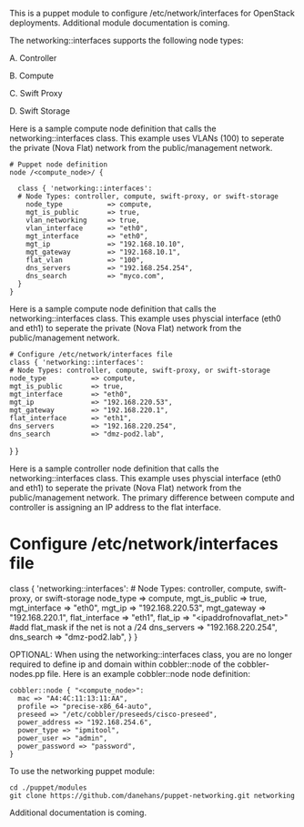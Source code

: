 This is a puppet module to configure /etc/network/interfaces for OpenStack deployments.
Additional module documentation is coming.

The networking::interfaces supports the following node types:

   A. Controller
 
   B. Compute
 
   C. Swift Proxy
 
   D. Swift Storage

Here is a sample compute node definition that calls the networking::interfaces class.  This example uses VLANs (100) to seperate the private (Nova Flat) network from the public/management network.

    # Puppet node definition
    node /<compute_node>/ {

      class { 'networking::interfaces':
      # Node Types: controller, compute, swift-proxy, or swift-storage
        node_type           => compute,
        mgt_is_public       => true,
        vlan_networking     => true,
        vlan_interface      => "eth0",
        mgt_interface       => "eth0",
        mgt_ip              => "192.168.10.10",
        mgt_gateway         => "192.168.10.1",
        flat_vlan           => "100",
        dns_servers         => "192.168.254.254",
        dns_search          => "myco.com",
      }
    }
    
Here is a sample compute node definition that calls the networking::interfaces class.  This example uses physcial interface (eth0 and eth1) to seperate the private (Nova Flat) network from the public/management network.

    # Configure /etc/network/interfaces file
    class { 'networking::interfaces':
    # Node Types: controller, compute, swift-proxy, or swift-storage
    node_type           => compute,
    mgt_is_public       => true,
    mgt_interface       => "eth0",
    mgt_ip              => "192.168.220.53",
    mgt_gateway         => "192.168.220.1",
    flat_interface      => "eth1",
    dns_servers         => "192.168.220.254",
    dns_search          => "dmz-pod2.lab",
 }
}

Here is a sample controller node definition that calls the networking::interfaces class.  This example uses physcial interface (eth0 and eth1) to seperate the private (Nova Flat) network from the public/management network.  The primary difference between compute and controller is assigning an IP address to the flat interface.

  # Configure /etc/network/interfaces file
  class { 'networking::interfaces':
    # Node Types: controller, compute, swift-proxy, or swift-storage
    node_type           => compute,
    mgt_is_public       => true,
    mgt_interface       => "eth0",
    mgt_ip              => "192.168.220.53",
    mgt_gateway         => "192.168.220.1",
    flat_interface      => "eth1",
    flat_ip             => "<ipaddrofnovaflat_net>"
    #add flat_mask if the net is not a /24
    dns_servers         => "192.168.220.254",
    dns_search          => "dmz-pod2.lab",
 }
}

OPTIONAL: When using the networking::interfaces class, you are no longer required to define ip and domain within cobbler::node of the cobbler-nodes.pp file.  Here is an example cobbler::node node definition:

    cobbler::node { "<compute_node>":
      mac => "A4:4C:11:13:11:AA",
      profile => "precise-x86_64-auto",
      preseed => "/etc/cobbler/preseeds/cisco-preseed",
      power_address => "192.168.254.6",
      power_type => "ipmitool",
      power_user => "admin",
      power_password => "password",
    }

To use the networking puppet module:

    cd ./puppet/modules
    git clone https://github.com/danehans/puppet-networking.git networking

Additional documentation is coming.